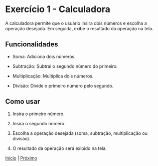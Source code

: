 # Exercício 1 - Calculadora

A calculadora permite que o usuário insira dois números e escolha a operação desejada. Em seguida, exibe o resultado da operação na tela.

## Funcionalidades

- Soma: Adiciona dois números.

- Subtração: Subtrai o segundo número do primeiro.

- Multiplicação: Multiplica dois números.

- Divisão: Divide o primeiro número pelo segundo.

## Como usar

1. Insira o primeiro número.

2. Insira o segundo número.

3. Escolha a operação desejada (soma, subtração, multiplicação ou divisão).

4. O resultado da operação será exibido na tela.

[Início](../../README.md) | [Próximo](../2-maior-e-menor/README.md)